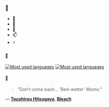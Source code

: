 ### 👋

- 🔭
- 🌱
- 💬
- 📫
- ⚡

#### 🧏

[![Most used languages](https://github-readme-stats-aynah.vercel.app/api/top-langs/?username=aynh&theme=solarized-dark&langs_count=6&layout=compact&hide_title=true)](https://github.com/anuraghazra/github-readme-stats#gh-dark-mode-only)
[![Most used languages](https://github-readme-stats-aynah.vercel.app/api/top-langs/?username=aynh&theme=solarized-light&langs_count=6&layout=compact&hide_title=true)](https://github.com/anuraghazra/github-readme-stats#gh-light-mode-only)

#### 💬

> "Don't come back... 'Bed-wetter' Momo."

&mdash; [**Toushirou Hitsugaya**](https://myanimelist.net/character.php?q=Toushirou%20Hitsugaya&cat=character), [**Bleach**](https://myanimelist.net/search/all?q=Bleach&cat=all)
